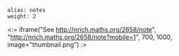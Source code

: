 ````
alias: notes
weight: 2
````

<:= iframe("See http://nrich.maths.org/2658/note", "http://nrich.maths.org/2658/note?mobile=1", 700, 1000, image="thumbnail.png") :>
